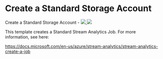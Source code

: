 # Create a Standard Storage Account

Create a Standard Storage Account  - <a href="https://portal.azure.com/#create/Microsoft.Template/uri/https%3A%2F%2Fraw.githubusercontent.com%2Folandese%2Fazure-quickstart-templates%2Fmaster%2F101-streamanalytics-create%2Fazuredeploy.json" target="_blank">
    <img src="http://azuredeploy.net/deploybutton.png"/>
</a>
<a href="http://armviz.io/#/?load=https%3A%2F%2Fraw.githubusercontent.com%2Folandese%2Fazure-quickstart-templates%2Fmaster%2F101-streamanalytics-create%2Fazuredeploy.json" target="_blank">
    <img src="http://armviz.io/visualizebutton.png"/>
</a>

This template creates a Standard Stream Analytics Job. For more information, see here:

https://docs.microsoft.com/en-us/azure/stream-analytics/stream-analytics-create-a-job
